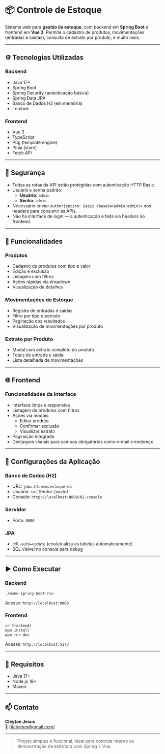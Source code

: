 # 📦 Controle de Estoque

Sistema web para **gestão de estoque**, com backend em **Spring Boot** e frontend em **Vue 3**. Permite o cadastro de produtos, movimentações (entradas e saídas), consulta de extrato por produto, e muito mais.

---

## ⚙️ Tecnologias Utilizadas

### Backend
- Java 17+
- Spring Boot
- Spring Security (autenticação básica)
- Spring Data JPA
- Banco de Dados H2 (em memória)
- Lombok

### Frontend
- Vue 3
- TypeScript
- Pug (template engine)
- Pinia (store)
- Fetch API

---

## 🔐 Segurança

- Todas as rotas da API estão protegidas com autenticação HTTP Basic.
- Usuário e senha padrão:
  - **Usuário**: `admin`
  - **Senha**: `admin`
- Necessário enviar `Authorization: Basic <base64(admin:admin)>` nos headers para consumir as APIs.
- Não há interface de login — a autenticação é feita via headers no frontend.

---

## 🧩 Funcionalidades

### Produtos
- Cadastro de produtos com tipo e valor
- Edição e exclusão
- Listagem com filtros
- Ações rápidas via dropdown
- Visualização de detalhes

### Movimentações de Estoque
- Registro de entradas e saídas
- Filtro por tipo e período
- Paginação dos resultados
- Visualização de movimentações por produto

### Extrato por Produto
- Modal com extrato completo do produto
- Totais de entrada e saída
- Lista detalhada de movimentações

---

## 🌐 Frontend

### Funcionalidades da Interface
- Interface limpa e responsiva
- Listagem de produtos com filtros
- Ações via modais:
  - Editar produto
  - Confirmar exclusão
  - Visualizar extrato
- Paginação integrada
- Destaques visuais para campos obrigatórios como e-mail e endereço


---

## 🔧 Configurações da Aplicação

### Banco de Dados (H2)
- URL: `jdbc:h2:mem:estoque-db`
- Usuário: `sa` | Senha: *(vazio)*
- Console: `http://localhost:8080/h2-console`

### Servidor
- Porta: `8080`

### JPA
- `ddl-auto=update` (cria/atualiza as tabelas automaticamente)
- SQL visível no console para debug

---

## ▶️ Como Executar

### Backend
```bash
./mvnw spring-boot:run
```
Acesse: `http://localhost:8080`

### Frontend
```bash
cd frontend/
npm install
npm run dev
```
Acesse: `http://localhost:5173`

---

## 📌 Requisitos

- Java 17+
- Node.js 18+
- Maven

---

## 📫 Contato

**Cleyton Jesus**  
📧 [ticleyton@gmail.com]  

---

> Projeto simples e funcional, ideal para controle interno ou demonstração de estrutura com Spring + Vue.